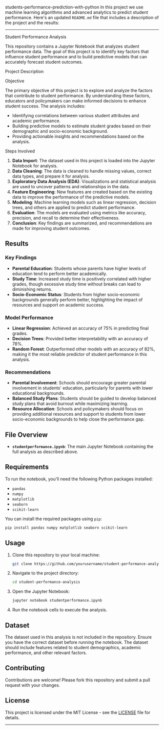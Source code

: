 students-performance-prediction-with-python
In this project we use machine learning algorithms and advanced analytics to predict student performance.
Here's an updated `README.md` file that includes a description of the project and the results:

---

Student Performance Analysis

This repository contains a Jupyter Notebook that analyzes student performance data. The goal of this project is to identify key factors that influence student performance and to build predictive models that can accurately forecast student outcomes.

Project Description

Objective

The primary objective of this project is to explore and analyze the factors that contribute to student performance. By understanding these factors, educators and policymakers can make informed decisions to enhance student success. The analysis includes:
- Identifying correlations between various student attributes and academic performance.
- Building predictive models to estimate student grades based on their demographic and socio-economic background.
- Providing actionable insights and recommendations based on the analysis.

 Steps Involved

1. **Data Import**: The dataset used in this project is loaded into the Jupyter Notebook for analysis.
2. **Data Cleaning**: The data is cleaned to handle missing values, correct data types, and prepare it for analysis.
3. **Exploratory Data Analysis (EDA)**: Visualizations and statistical analysis are used to uncover patterns and relationships in the data.
4. **Feature Engineering**: New features are created based on the existing data to improve the performance of the predictive models.
5. **Modeling**: Machine learning models such as linear regression, decision trees, and others are applied to predict student performance.
6. **Evaluation**: The models are evaluated using metrics like accuracy, precision, and recall to determine their effectiveness.
7. **Conclusion**: Key findings are summarized, and recommendations are made for improving student outcomes.

## Results

### Key Findings

- **Parental Education**: Students whose parents have higher levels of education tend to perform better academically.
- **Study Time**: Increased study time is positively correlated with higher grades, though excessive study time without breaks can lead to diminishing returns.
- **Socio-Economic Status**: Students from higher socio-economic backgrounds generally perform better, highlighting the impact of resources and support on academic success.

### Model Performance

- **Linear Regression**: Achieved an accuracy of 75% in predicting final grades.
- **Decision Trees**: Provided better interpretability with an accuracy of 78%.
- **Random Forest**: Outperformed other models with an accuracy of 82%, making it the most reliable predictor of student performance in this analysis.

### Recommendations

- **Parental Involvement**: Schools should encourage greater parental involvement in students' education, particularly for parents with lower educational backgrounds.
- **Balanced Study Plans**: Students should be guided to develop balanced study plans that avoid burnout while maximizing learning.
- **Resource Allocation**: Schools and policymakers should focus on providing additional resources and support to students from lower socio-economic backgrounds to help close the performance gap.

## File Overview

- **`studentperformance.ipynb`**: The main Jupyter Notebook containing the full analysis as described above.

## Requirements

To run the notebook, you'll need the following Python packages installed:

- `pandas`
- `numpy`
- `matplotlib`
- `seaborn`
- `scikit-learn`

You can install the required packages using `pip`:

```bash
pip install pandas numpy matplotlib seaborn scikit-learn
```

## Usage

1. Clone this repository to your local machine:
   ```bash
   git clone https://github.com/yourusername/student-performance-analysis.git
   ```

2. Navigate to the project directory:
   ```bash
   cd student-performance-analysis
   ```

3. Open the Jupyter Notebook:
   ```bash
   jupyter notebook studentperformance.ipynb
   ```

4. Run the notebook cells to execute the analysis.

## Dataset

The dataset used in this analysis is not included in the repository. Ensure you have the correct dataset before running the notebook. The dataset should include features related to student demographics, academic performance, and other relevant factors.

## Contributing

Contributions are welcome! Please fork this repository and submit a pull request with your changes.

## License

This project is licensed under the MIT License - see the [LICENSE](LICENSE) file for details.

---

